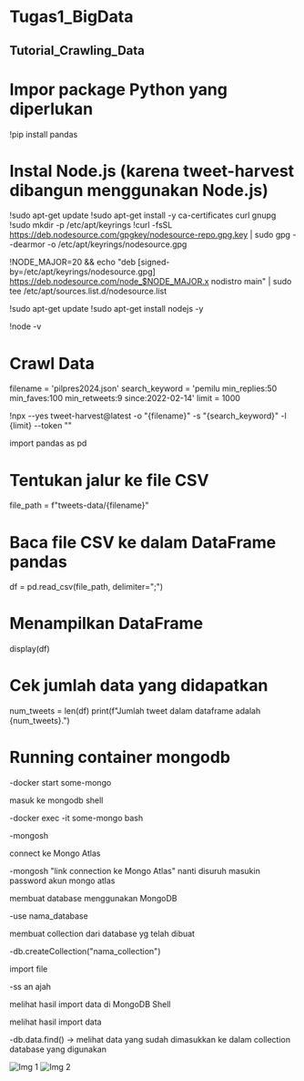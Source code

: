 # Tugas1_BigData

## Tutorial_Crawling_Data

# Impor package Python yang diperlukan
!pip install pandas

# Instal Node.js (karena tweet-harvest dibangun menggunakan Node.js)
!sudo apt-get update
!sudo apt-get install -y ca-certificates curl gnupg
!sudo mkdir -p /etc/apt/keyrings
!curl -fsSL https://deb.nodesource.com/gpgkey/nodesource-repo.gpg.key | sudo gpg --dearmor -o /etc/apt/keyrings/nodesource.gpg

!NODE_MAJOR=20 && echo "deb [signed-by=/etc/apt/keyrings/nodesource.gpg] https://deb.nodesource.com/node_$NODE_MAJOR.x nodistro main" | sudo tee /etc/apt/sources.list.d/nodesource.list

!sudo apt-get update
!sudo apt-get install nodejs -y

!node -v

# Crawl Data

filename = 'pilpres2024.json'
search_keyword = 'pemilu min_replies:50 min_faves:100 min_retweets:9 since:2022-02-14'
limit = 1000

!npx --yes tweet-harvest@latest -o "{filename}" -s "{search_keyword}" -l {limit} --token ""

import pandas as pd

# Tentukan jalur ke file CSV
file_path = f"tweets-data/{filename}"

# Baca file CSV ke dalam DataFrame pandas
df = pd.read_csv(file_path, delimiter=";")

# Menampilkan DataFrame
display(df)

# Cek jumlah data yang didapatkan

num_tweets = len(df)
print(f"Jumlah tweet dalam dataframe adalah {num_tweets}.")

# Running container mongodb

-docker start some-mongo

masuk ke mongodb shell 

-docker exec -it some-mongo bash

-mongosh

connect ke Mongo Atlas

-mongosh "link connection ke Mongo Atlas"
nanti disuruh masukin password akun mongo atlas

membuat database menggunakan MongoDB

-use nama_database

membuat collection dari database yg telah dibuat

-db.createCollection("nama_collection")

import file 

-ss an ajah

melihat hasil import data di MongoDB Shell

melihat hasil import data

-db.data.find() -> melihat data yang sudah dimasukkan ke dalam collection database yang digunakan  

![Img 1](satu.jpg)
![Img 2](dua.jpg)